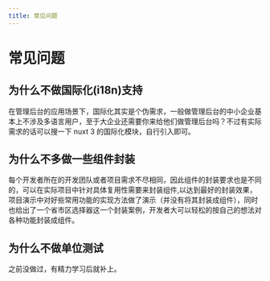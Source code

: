 ```yaml
---
title: 常见问题
---
```


# 常见问题

## 为什么不做国际化(i18n)支持  
在管理后台的应用场景下，国际化其实是个伪需求，一般做管理后台的中小企业基本上不涉及多语言用户，至于大企业还需要你来给他们做管理后台吗？不过有实际需求的话可以搜一下 nuxt 3 的国际化模块，自行引入即可。  

## 为什么不多做一些组件封装  
每个开发者所在的开发团队或者项目需求不尽相同，因此组件的封装要求也是不同的，可以在实际项目中针对具体复用性需要来封装组件,以达到最好的封装效果，项目演示中对好些常用功能的实现方法做了演示（并没有将其封装成组件），同时也给出了一个省市区选择器这一个封装案例，开发者大可以轻松的按自己的想法对各种功能封装成组件。  

## 为什么不做单位测试  
之前没做过，有精力学习后就补上。
